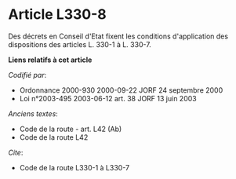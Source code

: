 # Article L330-8

Des décrets en Conseil d'Etat fixent les conditions d'application des dispositions des articles L. 330-1 à L. 330-7.

**Liens relatifs à cet article**

_Codifié par_:

  - Ordonnance 2000-930 2000-09-22 JORF 24 septembre 2000
  - Loi n°2003-495 2003-06-12 art. 38 JORF 13 juin 2003

_Anciens textes_:

  - Code de la route - art. L42 (Ab)
  - Code de la route L42

_Cite_:

  - Code de la route L330-1 à L330-7
